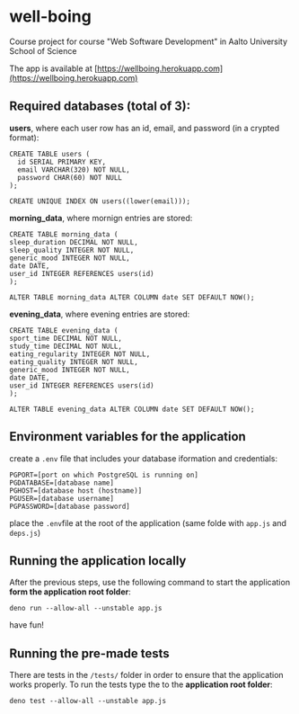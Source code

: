 # well-boing
Course project for course "Web Software Development" in Aalto University School of Science

The app is available at [https://wellboing.herokuapp.com](https://wellboing.herokuapp.com)

## Required databases (total of 3):

__users__, where each user row has an id, email, and password (in a crypted format):
```
CREATE TABLE users (
  id SERIAL PRIMARY KEY,
  email VARCHAR(320) NOT NULL,
  password CHAR(60) NOT NULL
);

CREATE UNIQUE INDEX ON users((lower(email)));
```

__morning_data__, where mornign entries are stored:
```
CREATE TABLE morning_data (
sleep_duration DECIMAL NOT NULL,
sleep_quality INTEGER NOT NULL,
generic_mood INTEGER NOT NULL,
date DATE,
user_id INTEGER REFERENCES users(id)
);

ALTER TABLE morning_data ALTER COLUMN date SET DEFAULT NOW();
```

__evening_data__, where evening entries are stored:
```
CREATE TABLE evening_data (
sport_time DECIMAL NOT NULL,
study_time DECIMAL NOT NULL,
eating_regularity INTEGER NOT NULL,
eating_quality INTEGER NOT NULL,
generic_mood INTEGER NOT NULL,
date DATE,
user_id INTEGER REFERENCES users(id)
);

ALTER TABLE evening_data ALTER COLUMN date SET DEFAULT NOW();
```
## Environment variables for the application

create a `.env` file that includes your database iformation and credentials:
```
PGPORT=[port on which PostgreSQL is running on]
PGDATABASE=[database name]
PGHOST=[database host (hostname)]
PGUSER=[database username]
PGPASSWORD=[database password]
```
place the `.env`file at the root of the application (same folde with `app.js` and `deps.js`)

## Running the application locally

After the previous steps, use the following command to start the application __form the application root folder__:
```
deno run --allow-all --unstable app.js
```
have fun!

## Running the pre-made tests
There are tests in the `/tests/` folder in order to ensure that the application works properly. To run the tests type the to the __application root folder__:
```
deno test --allow-all --unstable app.js
